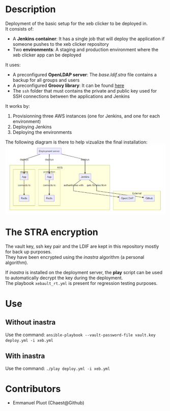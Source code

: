 # Description

Deployment of the basic setup for the xeb clicker to be deployed in.  
It consists of:
 * A **Jenkins container**: It has a single job that will deploy the application if someone pushes to the xeb clicker repository
 * Two **environments**: A staging and production environment where the xeb clicker app can be deployed

It uses:
 * A preconfigured **OpenLDAP server**: The *base.ldif.stra* file contains a backup for all groups and users
 * A preconfigured **Groovy library**: It can be found [here](https://github.com/Chaest/clicker_groovylibs)
 * The `ssh` folder that must contains the private and public key used for SSH connections between the applications and Jenkins

It works by:
1. Provisionning three AWS instances (one for Jenkins, and one for each environment)
2. Deploying Jenkins
3. Deploying the environments

The following diagram is there to help vizualize the final installation:  
![pipeline](../../resources/indus.png)

# The STRA encryption

The vault key, ssh key pair and the LDIF are kept in this repository mostly for back up purposes.  
They have been encrypted using the *inastra* algorithm (a personal algorithm).  

If *inastra* is installed on the deployment server, the **play** script can be used to automatically decrypt the key during the deployment.  
The playbook `xebault_rt.yml` is present for regression testing purposes.

# Use

## Without inastra

Use the command: `ansible-playbook --vault-password-file vault.key deploy.yml -i xeb.yml`

## With inastra

Use the command: `./play deploy.yml -i xeb.yml`

# Contributors

 - Emmanuel Pluot (Chaest@Github)
